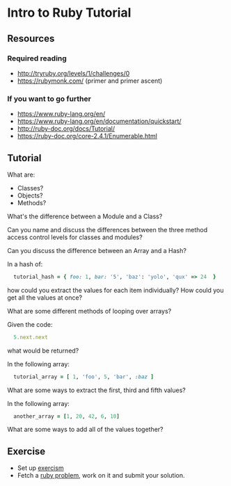 # Intro to Ruby Tutorial

## Resources

### Required reading

- http://tryruby.org/levels/1/challenges/0
- https://rubymonk.com/ (primer and primer ascent)

### If you want to go further

- https://www.ruby-lang.org/en/
- https://www.ruby-lang.org/en/documentation/quickstart/
- http://ruby-doc.org/docs/Tutorial/
- https://ruby-doc.org/core-2.4.1/Enumerable.html

## Tutorial

What are:
  - Classes?
  - Objects?
  - Methods?

What's the difference between a Module and a Class?

Can you name and discuss the differences between the three method access control levels for classes and modules?

Can you discuss the difference between an Array and a Hash?

In a hash of:

```ruby
  tutorial_hash = { foo: 1, bar: '5', 'baz': 'yolo', 'qux' => 24  }
```

how could you extract the values for each item individually? How could you get all the values at once?

What are some different methods of looping over arrays?

Given the code:

```ruby
  5.next.next
```

what would be returned?

In the following array:

```ruby
  tutorial_array = [ 1, 'foo', 5, 'bar', :baz ]
```

What are some ways to extract the first, third and fifth values?

In the following array:

```ruby
  another_array = [1, 20, 42, 6, 10]
```

What are some ways to add all of the values together?

## Exercise

- Set up [exercism](http://exercism.io/clients/cli)
- Fetch a [ruby problem](http://exercism.io/languages/ruby/about), work on it and submit your solution.
